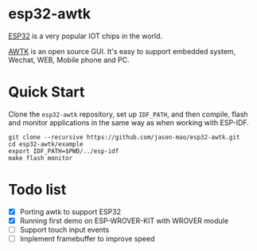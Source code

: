 # esp32-awtk

[ESP32](https://github.com/espressif/esp-idf) is a very popular IOT chips in the world.

[AWTK](https://github.com/zlgopen/awtk) is an open source GUI. It's easy to support embedded system, Wechat, WEB, Mobile phone and PC.

# Quick Start

Clone the `esp32-awtk` repository, set up `IDF_PATH`, and then compile, flash and monitor applications in the same way as when working with ESP-IDF.

```
git clone --recursive https://github.com/jason-mao/esp32-awtk.git
cd esp32-awtk/example
export IDF_PATH=$PWD/../esp-idf
make flash monitor
```

# Todo list
- [x] Porting awtk to support ESP32
- [x] Running first demo on ESP-WROVER-KIT with WROVER module
- [ ] Support touch input events
- [ ] Implement framebuffer to improve speed
